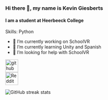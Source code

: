 ### Hi there 👋, my name is Kevin Giesberts
#### I am a student at Heerbeeck College

Skills: Python

- 🔭 I’m currently working on SchoolVR 
- 🌱 I’m currently learning Unity and Spanish 
- 🤔 I’m looking for help with SchoolVR 


[<img src='https://cdn.jsdelivr.net/npm/simple-icons@3.0.1/icons/github.svg' alt='github' height='40'>](https://github.com/KevinGiesberts)  
[<img src='https://cdn.jsdelivr.net/npm/simple-icons@3.0.1/icons/reddit.svg' alt='Reddit' height='40'>](https://www.reddit.com/user/KevinGiesberts) 

![GitHub streak stats](https://github-readme-streak-stats.herokuapp.com/?user=KevinGiesberts)
